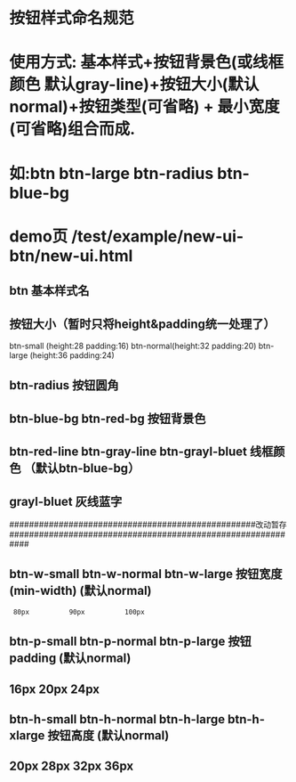 # 按钮样式命名规范
# 使用方式: 基本样式+按钮背景色(或线框颜色 默认gray-line)+按钮大小(默认normal)+按钮类型(可省略) + 最小宽度(可省略)组合而成. 
# 如:btn btn-large btn-radius btn-blue-bg
# demo页  /test/example/new-ui-btn/new-ui.html


## btn  基本样式名
## 按钮大小（暂时只将height&padding统一处理了）
   btn-small (height:28 padding:16)
   btn-normal(height:32 padding:20)
   btn-large (height:36 padding:24)
## btn-radius 按钮圆角
## btn-blue-bg  btn-red-bg  按钮背景色
## btn-red-line btn-gray-line btn-grayl-bluet 线框颜色                                                  （默认btn-blue-bg）
## grayl-bluet 灰线蓝字












##################################################改动暂存############################################################
## btn-w-small  btn-w-normal  btn-w-large      按钮宽度(min-width)                           (默认normal)
     80px          90px          100px

## btn-p-small   btn-p-normal    btn-p-large                按钮padding            (默认normal)
##   16px          20px        24px

## btn-h-small  btn-h-normal   btn-h-large   btn-h-xlarge    按钮高度            (默认normal)
##   20px          28px           32px        36px